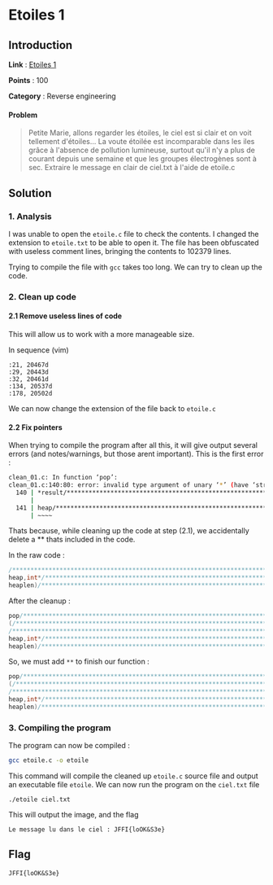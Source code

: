 # Etoiles 1 

## Introduction

**Link** : [Etoiles 1](https://ctf.hackin.ca/challenges#%C3%89toiles%201%20%E2%AD%90-1)

**Points** : 100

**Category** : Reverse engineering

#### Problem

> Petite Marie, allons regarder les étoiles, le ciel est si clair et on voit tellement d'étoiles... 
> La voute étoilée est incomparable dans les iles grâce à l'absence de pollution lumineuse, 
> surtout qu'il n'y a plus de courant depuis une semaine et que les groupes électrogènes sont à sec.
> Extraire le message en clair de ciel.txt à l'aide de etoile.c

## Solution

### 1. Analysis

I was unable to open the `etoile.c` file to check the contents. I changed the extension to `etoile.txt` to be able to open it.
The file has been obfuscated with useless comment lines, bringing the contents to 102379 lines.

Trying to compile the file with `gcc` takes too long. We can try to clean up the code.

### 2. Clean up code

#### 2.1 Remove useless lines of code

This will allow us to work with a more manageable size.

In sequence (vim)

```vim
:21, 20467d
:29, 20443d 
:32, 20461d
:134, 20537d 
:178, 20502d 
```

We can now change the extension of the file back to `etoile.c`

#### 2.2 Fix pointers

When trying to compile the program after all this, it will give output several errors (and notes/warnings, but those arent important). 
This is the first error :

```bash
clean_01.c: In function ‘pop’:
clean_01.c:140:80: error: invalid type argument of unary ‘*’ (have ‘struct star’)
  140 | *result/*********************************************************************/=*
      |                                                                                ^
  141 | heap/**************************************************************************/
      | ~~~~

```

Thats because, while cleaning up the code at step (2.1), we accidentally delete a ** thats included in the code.

In the raw code :

```c
/****************************************************************************/**
heap,int*/*********************************************************************/
heaplen)/**********************************************************************/
```

After the cleanup :

```c
pop/***************************************************************************/
(/***********************************************************************/struct
/**************************************************************************/star
heap,int*/*********************************************************************/
heaplen)/**********************************************************************/
```

So, we must add `**` to finish our function :

```c
pop/***************************************************************************/
(/***********************************************************************/struct
/**************************************************************************/star**
heap,int*/*********************************************************************/
heaplen)/**********************************************************************/
```

### 3. Compiling the program

The program can now be compiled :

```bash
gcc etoile.c -o etoile
```

This command will compile the cleaned up `etoile.c` source file and output an executable file `etoile`. 
We can now run the program on the `ciel.txt` file 

```
./etoile ciel.txt
```

This will output the image, and the flag

```
Le message lu dans le ciel : JFFI{loOK&S3e}
```


## Flag

```
JFFI{loOK&S3e}
```



